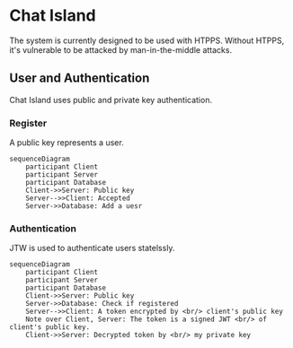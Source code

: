 # Chat Island

The system is currently designed to be used with HTPPS.
Without HTPPS, it's vulnerable to be attacked by man-in-the-middle attacks.

## User and Authentication

Chat Island uses public and private key authentication.

### Register

A public key represents a user.

```mermaid
sequenceDiagram
    participant Client
    participant Server
    participant Database
    Client->>Server: Public key
    Server-->>Client: Accepted
    Server->>Database: Add a uesr
```

### Authentication

JTW is used to authenticate users statelssly.

```mermaid
sequenceDiagram
    participant Client
    participant Server
    participant Database
    Client->>Server: Public key
    Server->>Database: Check if registered
    Server-->>Client: A token encrypted by <br/> client's public key
    Note over Client, Server: The token is a signed JWT <br/> of client's public key.
    Client->>Server: Decrypted token by <br/> my private key
```
